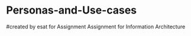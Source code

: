 # Personas-and-Use-cases
#created by esat for Assignment
Assignment for Information Architecture 
<!--<div class="col-lg-3">
                        <h3>Use Cases for High School Student</h3>
                        <ul class="list-group">
                            <li class="list-group-item">Frequents Georgian's varsity page to keep up to date with how the basketball team is doing.</li>
                            <li class="list-group-item">Browses program list to find what program will work for him while he strives to make his dreams come true.</li>
                        </ul>
                    </div><!--end of col-lg-3-->
